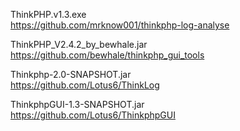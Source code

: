 ThinkPHP.v1.3.exe<br>
https://github.com/mrknow001/thinkphp-log-analyse

ThinkPHP_V2.4.2_by_bewhale.jar<br>
https://github.com/bewhale/thinkphp_gui_tools

Thinkphp-2.0-SNAPSHOT.jar<br>
https://github.com/Lotus6/ThinkLog

ThinkphpGUI-1.3-SNAPSHOT.jar<br>
https://github.com/Lotus6/ThinkphpGUI